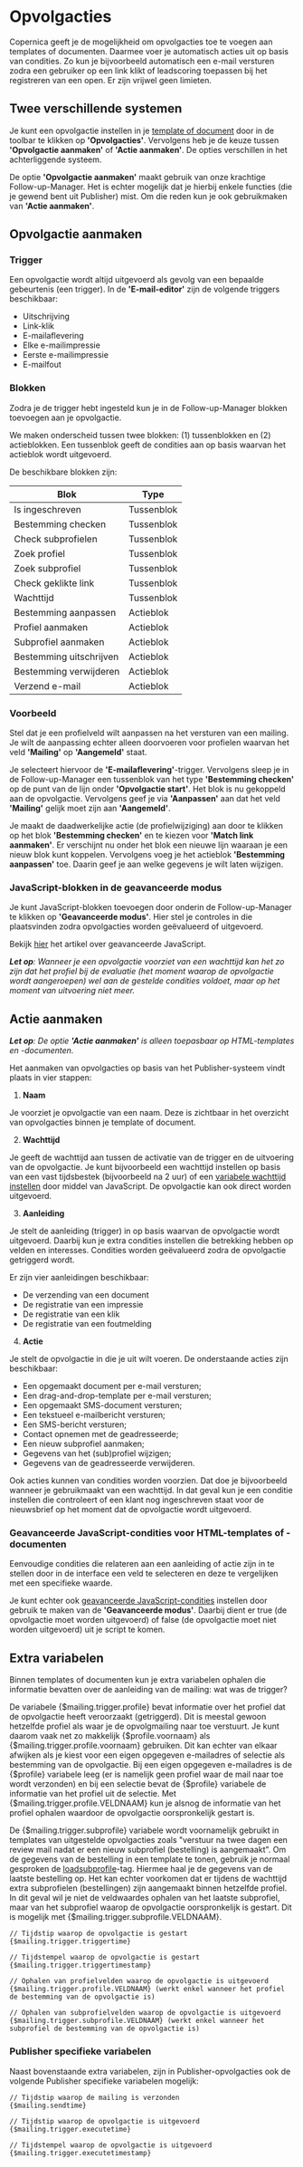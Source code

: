 # Opvolgacties

Copernica geeft je de mogelijkheid om opvolgacties toe te voegen aan templates of documenten. Daarmee voer je automatisch acties uit op basis van condities. Zo kun je bijvoorbeeld automatisch een e-mail versturen zodra een gebruiker op een link klikt of leadscoring toepassen bij het registreren van een open. Er zijn vrijwel geen limieten.

## Twee verschillende systemen

Je kunt een opvolgactie instellen in je [template of document](https://ms.copernica.com/#/design/) door in de toolbar te klikken op **'Opvolgacties'**. Vervolgens heb je de keuze tussen **'Opvolgactie aanmaken'** of **'Actie aanmaken'**. De opties verschillen in het achterliggende systeem. 

De optie **'Opvolgactie aanmaken'** maakt gebruik van onze krachtige Follow-up-Manager. Het is echter mogelijk dat je hierbij enkele functies (die je gewend bent uit Publisher) mist. Om die reden kun je ook gebruikmaken van **'Actie aanmaken'**.

## Opvolgactie aanmaken

### Trigger

Een opvolgactie wordt altijd uitgevoerd als gevolg van een bepaalde gebeurtenis (een trigger).
In de **'E-mail-editor'** zijn de volgende triggers beschikbaar:

* Uitschrijving
* Link-klik
* E-mailaflevering
* Elke e-mailimpressie
* Eerste e-mailimpressie
* E-mailfout

### Blokken

Zodra je de trigger hebt ingesteld kun je in de Follow-up-Manager blokken toevoegen aan je opvolgactie. 

We maken onderscheid tussen twee blokken: (1) tussenblokken en (2) actieblokken. Een tussenblok geeft de condities aan op basis waarvan het actieblok wordt uitgevoerd. 

De beschikbare blokken zijn:

| Blok                    | Type                                                                                                    |
|-------------------------|---------------------------------------------------------------------------------------------------------|
| Is ingeschreven         | Tussenblok                                                                                              |
| Bestemming checken      | Tussenblok                                                                                              |
| Check subprofielen      | Tussenblok                                                                                              |
| Zoek profiel            | Tussenblok                                                                                              |
| Zoek subprofiel         | Tussenblok                                                                                              |
| Check geklikte link     | Tussenblok                                                                                              |
| Wachttijd               | Tussenblok                                                                                              |
| Bestemming aanpassen    | Actieblok                                                                                               |
| Profiel aanmaken        | Actieblok                                                                                               |
| Subprofiel aanmaken     | Actieblok                                                                                               |
| Bestemming uitschrijven | Actieblok                                                                                               |
| Bestemming verwijderen  | Actieblok                                                                                               |
| Verzend e-mail          | Actieblok                                                                                               |

### Voorbeeld

Stel dat je een profielveld wilt aanpassen na het versturen van een mailing. Je wilt de aanpassing echter alleen doorvoeren voor profielen
waarvan het veld **'Mailing'** op **'Aangemeld'** staat. 

Je selecteert hiervoor de **'E-mailaflevering'**-trigger. Vervolgens sleep je in de Follow-up-Manager een tussenblok van het type **'Bestemming checken'** op de punt van de lijn onder **'Opvolgactie start'**. Het blok is nu gekoppeld aan de opvolgactie. Vervolgens geef je via **'Aanpassen'** aan dat het veld **'Mailing'** gelijk moet zijn aan **'Aangemeld'**.

Je maakt de daadwerkelijke actie (de profielwijziging) aan door te klikken op het blok **'Bestemming checken'** en te kiezen voor **'Match link aanmaken'**. Er verschijnt nu onder het blok een nieuwe lijn waaraan je een nieuw blok kunt koppelen. Vervolgens voeg je het actieblok **'Bestemming aanpassen'** toe. Daarin geef je aan welke gegevens je wilt laten wijzigen.

### JavaScript-blokken in de geavanceerde modus

Je kunt JavaScript-blokken toevoegen door onderin de Follow-up-Manager te klikken op **'Geavanceerde modus'**. Hier stel je controles in die plaatsvinden zodra opvolgacties worden geëvalueerd of uitgevoerd.

Bekijk [hier](./email-editor-followups-advanced-javascript) het artikel over geavanceerde JavaScript.

_**Let op**: Wanneer je een opvolgactie voorziet van een wachttijd kan het zo zijn dat het profiel bij de evaluatie (het moment waarop de opvolgactie wordt aangeroepen) wel aan de gestelde condities voldoet, maar op het moment van uitvoering niet meer._

## Actie aanmaken

_**Let op**: De optie __'Actie aanmaken'__ is alleen toepasbaar op HTML-templates en -documenten._

Het aanmaken van opvolgacties op basis van het Publisher-systeem vindt plaats in vier stappen:

1) **Naam**  

Je voorziet je opvolgactie van een naam. Deze is zichtbaar in het overzicht van opvolgacties binnen je template of document.

2) **Wachttijd**  

Je geeft de wachttijd aan tussen de activatie van de trigger en de uitvoering van de opvolgactie. Je kunt bijvoorbeeld een wachttijd instellen op basis van een vast tijdsbestek (bijvoorbeeld na 2 uur) of een [variabele wachttijd instellen](./advanced-javascript-conditions) door middel van JavaScript. De opvolgactie kan ook direct worden uitgevoerd.

3) **Aanleiding**

Je stelt de aanleiding (trigger) in op basis waarvan de opvolgactie wordt uitgevoerd. Daarbij kun je extra condities instellen die betrekking hebben op velden en interesses. Condities worden geëvalueerd zodra de opvolgactie getriggerd wordt. 

Er zijn vier aanleidingen beschikbaar:

* De verzending van een document
* De registratie van een impressie
* De registratie van een klik
* De registratie van een foutmelding
    
4) **Actie**  

Je stelt de opvolgactie in die je uit wilt voeren. De onderstaande acties zijn beschikbaar:

* Een opgemaakt document per e-mail versturen;
* Een drag-and-drop-template per e-mail versturen;
* Een opgemaakt SMS-document versturen;
* Een tekstueel e-mailbericht versturen;
* Een SMS-bericht versturen;
* Contact opnemen met de geadresseerde;
* Een nieuw subprofiel aanmaken;
* Gegevens van het (sub)profiel wijzigen;
* Gegevens van de geadresseerde verwijderen.

Ook acties kunnen van condities worden voorzien. Dat doe je bijvoorbeeld wanneer je gebruikmaakt van een wachttijd. In dat geval kun je een conditie instellen die controleert of een klant nog ingeschreven staat voor de nieuwsbrief op het moment dat de opvolgactie wordt uitgevoerd.

### Geavanceerde JavaScript-condities voor HTML-templates of -documenten

Eenvoudige condities die relateren aan een aanleiding of actie zijn in te stellen door in de interface een veld te selecteren en deze te vergelijken met een specifieke waarde. 

Je kunt echter ook [geavanceerde JavaScript-condities](./advanced-javascript-conditions) instellen door gebruik te maken van de **'Geavanceerde modus'**. Daarbij dient er true (de opvolgactie moet worden uitgevoerd) of false (de opvolgactie moet niet worden uitgevoerd) uit je script te komen.

## Extra variabelen

Binnen templates of documenten kun je extra variabelen ophalen die informatie bevatten over de aanleiding van de mailing: wat was de trigger? 

De variabele {$mailing.trigger.profile} bevat informatie over het profiel dat de opvolgactie heeft veroorzaakt (getriggerd). Dit is meestal gewoon hetzelfde profiel als waar je de opvolgmailing naar toe verstuurt. Je kunt daarom vaak net zo makkelijk {$profile.voornaam} als {$mailing.trigger.profile.voornaam} gebruiken. Dit kan echter van elkaar afwijken als je kiest voor een eigen opgegeven e-mailadres of selectie als bestemming van de opvolgactie. Bij een eigen opgegeven e-mailadres is de {$profile} variabele leeg (er is namelijk geen profiel waar de mail naar toe wordt verzonden) en bij een selectie bevat de {$profile} variabele de informatie van het profiel uit de selectie. Met {$mailing.trigger.profile.VELDNAAM} kun je alsnog de informatie van het profiel ophalen waardoor de opvolgactie oorspronkelijk gestart is.

De {$mailing.trigger.subprofile} variabele wordt voornamelijk gebruikt in templates van uitgestelde opvolgacties zoals "verstuur na twee dagen een review mail nadat er een nieuw subprofiel (bestelling) is aangemaakt". Om de gegevens van de bestelling in een template te tonen, gebruik je normaal gesproken de [loadsubprofile](./loadprofile-and-loadsubprofile)-tag. Hiermee haal je de gegevens van de laatste bestelling op. Het kan echter voorkomen dat er tijdens de wachttijd extra subprofielen (bestellingen) zijn aangemaakt binnen hetzelfde profiel. In dit geval wil je niet de veldwaardes ophalen van het laatste subprofiel, maar van het subprofiel waarop de opvolgactie oorspronkelijk is gestart. Dit is mogelijk met {$mailing.trigger.subprofile.VELDNAAM}.

```
// Tijdstip waarop de opvolgactie is gestart
{$mailing.trigger.triggertime}

// Tijdstempel waarop de opvolgactie is gestart
{$mailing.trigger.triggertimestamp}

// Ophalen van profielvelden waarop de opvolgactie is uitgevoerd
{$mailing.trigger.profile.VELDNAAM} (werkt enkel wanneer het profiel de bestemming van de opvolgactie is)

// Ophalen van subprofielvelden waarop de opvolgactie is uitgevoerd
{$mailing.trigger.subprofile.VELDNAAM} (werkt enkel wanneer het subprofiel de bestemming van de opvolgactie is)
```

### Publisher specifieke variabelen

Naast bovenstaande extra variabelen, zijn in Publisher-opvolgacties ook de volgende Publisher specifieke variabelen mogelijk:
```
// Tijdstip waarop de mailing is verzonden
{$mailing.sendtime}

// Tijdstip waarop de opvolgactie is uitgevoerd
{$mailing.trigger.executetime}

// Tijdstempel waarop de opvolgactie is uitgevoerd
{$mailing.trigger.executetimestamp}
```
